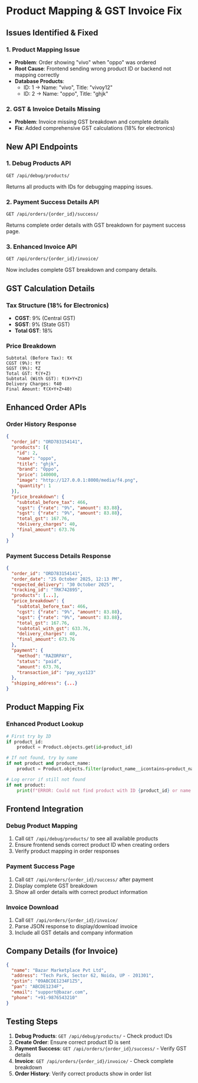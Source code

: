 # Product Mapping & GST Invoice Fix

## Issues Identified & Fixed

### 1. **Product Mapping Issue**
- **Problem**: Order showing "vivo" when "oppo" was ordered
- **Root Cause**: Frontend sending wrong product ID or backend not mapping correctly
- **Database Products**:
  - ID: 1 → Name: "vivo", Title: "vivoy12"
  - ID: 2 → Name: "oppo", Title: "ghjk"

### 2. **GST & Invoice Details Missing**
- **Problem**: Invoice missing GST breakdown and complete details
- **Fix**: Added comprehensive GST calculations (18% for electronics)

## New API Endpoints

### 1. Debug Products API
```
GET /api/debug/products/
```
Returns all products with IDs for debugging mapping issues.

### 2. Payment Success Details API
```
GET /api/orders/{order_id}/success/
```
Returns complete order details with GST breakdown for payment success page.

### 3. Enhanced Invoice API
```
GET /api/orders/{order_id}/invoice/
```
Now includes complete GST breakdown and company details.

## GST Calculation Details

### Tax Structure (18% for Electronics)
- **CGST**: 9% (Central GST)
- **SGST**: 9% (State GST)
- **Total GST**: 18%

### Price Breakdown
```
Subtotal (Before Tax): ₹X
CGST (9%): ₹Y
SGST (9%): ₹Z
Total GST: ₹(Y+Z)
Subtotal (With GST): ₹(X+Y+Z)
Delivery Charges: ₹40
Final Amount: ₹(X+Y+Z+40)
```

## Enhanced Order APIs

### Order History Response
```json
{
  "order_id": "ORD783154141",
  "products": [{
    "id": 2,
    "name": "oppo",
    "title": "ghjk",
    "brand": "Oppo",
    "price": 140000,
    "image": "http://127.0.0.1:8000/media/f4.png",
    "quantity": 1
  }],
  "price_breakdown": {
    "subtotal_before_tax": 466,
    "cgst": {"rate": "9%", "amount": 83.88},
    "sgst": {"rate": "9%", "amount": 83.88},
    "total_gst": 167.76,
    "delivery_charges": 40,
    "final_amount": 673.76
  }
}
```

### Payment Success Details Response
```json
{
  "order_id": "ORD783154141",
  "order_date": "25 October 2025, 12:13 PM",
  "expected_delivery": "30 October 2025",
  "tracking_id": "TRK742895",
  "products": [...],
  "price_breakdown": {
    "subtotal_before_tax": 466,
    "cgst": {"rate": "9%", "amount": 83.88},
    "sgst": {"rate": "9%", "amount": 83.88},
    "total_gst": 167.76,
    "subtotal_with_gst": 633.76,
    "delivery_charges": 40,
    "final_amount": 673.76
  },
  "payment": {
    "method": "RAZORPAY",
    "status": "paid",
    "amount": 673.76,
    "transaction_id": "pay_xyz123"
  },
  "shipping_address": {...}
}
```

## Product Mapping Fix

### Enhanced Product Lookup
```python
# First try by ID
if product_id:
    product = Product.objects.get(id=product_id)

# If not found, try by name
if not product and product_name:
    product = Product.objects.filter(product_name__icontains=product_name).first()

# Log error if still not found
if not product:
    print(f"ERROR: Could not find product with ID {product_id} or name {product_name}")
```

## Frontend Integration

### Debug Product Mapping
1. Call `GET /api/debug/products/` to see all available products
2. Ensure frontend sends correct product ID when creating orders
3. Verify product mapping in order responses

### Payment Success Page
1. Call `GET /api/orders/{order_id}/success/` after payment
2. Display complete GST breakdown
3. Show all order details with correct product information

### Invoice Download
1. Call `GET /api/orders/{order_id}/invoice/` 
2. Parse JSON response to display/download invoice
3. Include all GST details and company information

## Company Details (for Invoice)
```json
{
  "name": "Bazar Marketplace Pvt Ltd",
  "address": "Tech Park, Sector 62, Noida, UP - 201301",
  "gstin": "09ABCDE1234F1Z5",
  "pan": "ABCDE1234F",
  "email": "support@bazar.com",
  "phone": "+91-9876543210"
}
```

## Testing Steps

1. **Debug Products**: `GET /api/debug/products/` - Check product IDs
2. **Create Order**: Ensure correct product ID is sent
3. **Payment Success**: `GET /api/orders/{order_id}/success/` - Verify GST details
4. **Invoice**: `GET /api/orders/{order_id}/invoice/` - Check complete breakdown
5. **Order History**: Verify correct products show in order list